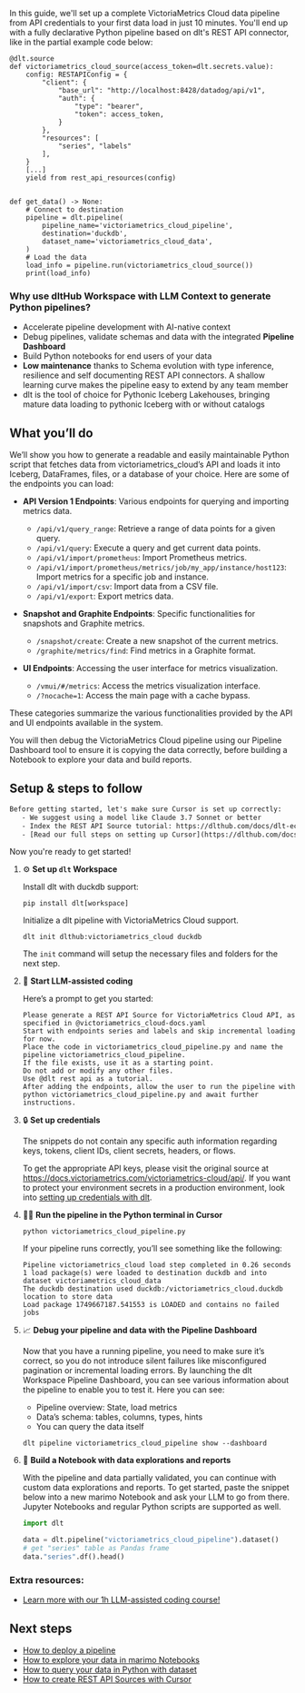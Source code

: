 In this guide, we'll set up a complete VictoriaMetrics Cloud data pipeline from API credentials to your first data load in just 10 minutes. You'll end up with a fully declarative Python pipeline based on dlt's REST API connector, like in the partial example code below:

```python-outcome
@dlt.source
def victoriametrics_cloud_source(access_token=dlt.secrets.value):
    config: RESTAPIConfig = {
        "client": {
            "base_url": "http://localhost:8428/datadog/api/v1",
            "auth": {
                "type": "bearer",
                "token": access_token,
            }
        },
        "resources": [
            "series", "labels"
        ],
    }
    [...]
    yield from rest_api_resources(config)


def get_data() -> None:
    # Connect to destination
    pipeline = dlt.pipeline(
        pipeline_name='victoriametrics_cloud_pipeline',
        destination='duckdb',
        dataset_name='victoriametrics_cloud_data', 
    )
    # Load the data
    load_info = pipeline.run(victoriametrics_cloud_source())
    print(load_info) 
```

### Why use dltHub Workspace with LLM Context to generate Python pipelines?

- Accelerate pipeline development with AI-native context
- Debug pipelines, validate schemas and data with the integrated **Pipeline Dashboard**
- Build Python notebooks for end users of your data
- **Low maintenance** thanks to Schema evolution with type inference, resilience and self documenting REST API connectors. A shallow learning curve makes the pipeline easy to extend by any team member
- dlt is the tool of choice for Pythonic Iceberg Lakehouses, bringing mature data loading to pythonic Iceberg with or without catalogs

## What you’ll do

We’ll show you how to generate a readable and easily maintainable Python script that fetches data from victoriametrics_cloud’s API and loads it into Iceberg, DataFrames, files, or a database of your choice. Here are some of the endpoints you can load:

- **API Version 1 Endpoints**: Various endpoints for querying and importing metrics data.
  - `/api/v1/query_range`: Retrieve a range of data points for a given query.
  - `/api/v1/query`: Execute a query and get current data points.
  - `/api/v1/import/prometheus`: Import Prometheus metrics.
  - `/api/v1/import/prometheus/metrics/job/my_app/instance/host123`: Import metrics for a specific job and instance.
  - `/api/v1/import/csv`: Import data from a CSV file.
  - `/api/v1/export`: Export metrics data.
  
- **Snapshot and Graphite Endpoints**: Specific functionalities for snapshots and Graphite metrics.
  - `/snapshot/create`: Create a new snapshot of the current metrics.
  - `/graphite/metrics/find`: Find metrics in a Graphite format.
  
- **UI Endpoints**: Accessing the user interface for metrics visualization.
  - `/vmui/#/metrics`: Access the metrics visualization interface.
  - `/?nocache=1`: Access the main page with a cache bypass.
  
These categories summarize the various functionalities provided by the API and UI endpoints available in the system.

You will then debug the VictoriaMetrics Cloud pipeline using our Pipeline Dashboard tool to ensure it is copying the data correctly, before building a Notebook to explore your data and build reports.

## Setup & steps to follow

```default
Before getting started, let's make sure Cursor is set up correctly:
   - We suggest using a model like Claude 3.7 Sonnet or better
   - Index the REST API Source tutorial: https://dlthub.com/docs/dlt-ecosystem/verified-sources/rest_api/ and add it to context as **@dlt rest api**
   - [Read our full steps on setting up Cursor](https://dlthub.com/docs/dlt-ecosystem/llm-tooling/cursor-restapi#23-configuring-cursor-with-documentation)
```

Now you're ready to get started!

1. ⚙️ **Set up `dlt` Workspace**
    
    Install dlt with duckdb support:
    ```shell
    pip install dlt[workspace]
    ```

    Initialize a dlt pipeline with VictoriaMetrics Cloud support.
    ```shell
    dlt init dlthub:victoriametrics_cloud duckdb
    ```

    The `init` command will setup the necessary files and folders for the next step.
    
2. 🤠 **Start LLM-assisted coding**
    
    Here’s a prompt to get you started:
    
    ```prompt
    Please generate a REST API Source for VictoriaMetrics Cloud API, as specified in @victoriametrics_cloud-docs.yaml 
    Start with endpoints series and labels and skip incremental loading for now. 
    Place the code in victoriametrics_cloud_pipeline.py and name the pipeline victoriametrics_cloud_pipeline. 
    If the file exists, use it as a starting point. 
    Do not add or modify any other files. 
    Use @dlt rest api as a tutorial. 
    After adding the endpoints, allow the user to run the pipeline with python victoriametrics_cloud_pipeline.py and await further instructions.
    ```

    
3. 🔒 **Set up credentials** 
    
    The snippets do not contain any specific auth information regarding keys, tokens, client IDs, client secrets, headers, or flows.
    
    To get the appropriate API keys, please visit the original source at https://docs.victoriametrics.com/victoriametrics-cloud/api/.
    If you want to protect your environment secrets in a production environment, look into [setting up credentials with dlt](https://dlthub.com/docs/walkthroughs/add_credentials).
    
4. 🏃‍♀️ **Run the pipeline in the Python terminal in Cursor**
    
    ```shell
    python victoriametrics_cloud_pipeline.py
    ```
    
    If your pipeline runs correctly, you’ll see something like the following:
    
    ```shell
    Pipeline victoriametrics_cloud load step completed in 0.26 seconds
    1 load package(s) were loaded to destination duckdb and into dataset victoriametrics_cloud_data
    The duckdb destination used duckdb:/victoriametrics_cloud.duckdb location to store data
    Load package 1749667187.541553 is LOADED and contains no failed jobs
    ```
    
5. 📈 **Debug your pipeline and data with the Pipeline Dashboard**

    Now that you have a running pipeline, you need to make sure it’s correct, so you do not introduce silent failures like misconfigured pagination or incremental loading errors. By launching the dlt Workspace Pipeline Dashboard, you can see various information about the pipeline to enable you to test it. Here you can see:
    - Pipeline overview: State, load metrics
    - Data’s schema: tables, columns, types, hints
    - You can query the data itself
    
    ```shell
    dlt pipeline victoriametrics_cloud_pipeline show --dashboard
    ```
    
6. 🐍 **Build a Notebook with data explorations and reports**

    With the pipeline and data partially validated, you can continue with custom data explorations and reports. To get started, paste the snippet below into a new marimo Notebook and ask your LLM to go from there. Jupyter Notebooks and regular Python scripts are supported as well.

    
    ```python
    import dlt

   data = dlt.pipeline("victoriametrics_cloud_pipeline").dataset()
   # get "series" table as Pandas frame
   data."series".df().head()
    ```

### Extra resources:

- [Learn more with our 1h LLM-assisted coding course!](https://www.youtube.com/watch?v=GGid70rnJuM)

## Next steps

- [How to deploy a pipeline](https://dlthub.com/docs/walkthroughs/deploy-a-pipeline)
- [How to explore your data in marimo Notebooks](https://dlthub.com/docs/general-usage/dataset-access/marimo)
- [How to query your data in Python with dataset](https://dlthub.com/docs/general-usage/dataset-access/dataset)
- [How to create REST API Sources with Cursor](https://dlthub.com/docs/dlt-ecosystem/llm-tooling/cursor-restapi)